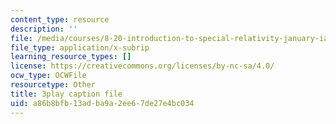 ```yaml
---
content_type: resource
description: ''
file: /media/courses/8-20-introduction-to-special-relativity-january-iap-2021/a86b8bfb13adba9a2ee67de27e4bc034_naTiUQOq34.srt
file_type: application/x-subrip
learning_resource_types: []
license: https://creativecommons.org/licenses/by-nc-sa/4.0/
ocw_type: OCWFile
resourcetype: Other
title: 3play caption file
uid: a86b8bfb-13ad-ba9a-2ee6-7de27e4bc034
---
```

